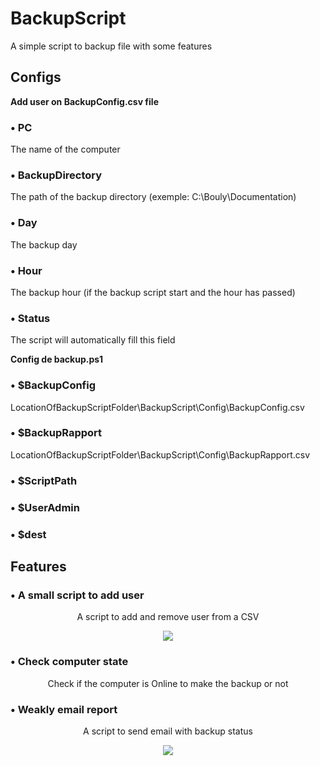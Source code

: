 # BackupScript
A simple script to backup file with some features

## Configs

**Add user on BackupConfig.csv file**

### • PC 
The name of the computer

### • BackupDirectory       
The path of the backup directory (exemple: C:\Bouly\Documentation)

### • Day                
The backup day

### • Hour                  
The backup hour (if the backup script start and the hour has passed)

### • Status                
The script will automatically fill this field

**Config de backup.ps1**

### • $BackupConfig

LocationOfBackupScriptFolder\BackupScript\Config\BackupConfig.csv

### • $BackupRapport

LocationOfBackupScriptFolder\BackupScript\Config\BackupRapport.csv

### • $ScriptPath


### • $UserAdmin


### • $dest


## Features

### • A small script to add user

<p align="center">
A script to add and remove user from a CSV
</p>

<p align="center">
  <img src="https://github.com/Bouly/BackupScript/assets/94909482/9b3ace8e-71c0-499c-b83a-c33943fbcdd0"/>
</p>
  
### • Check computer state

<p align="center">
Check if the computer is Online to make the backup or not
</p>
  
### • Weakly email report

<p align="center">
  A script to send email with backup status
</p>

<p align="center">
  <img src="https://github.com/Bouly/BackupScript/assets/94909482/d5af72bf-0f2f-4fe7-b195-7a505dbcce95"/>
</p>
